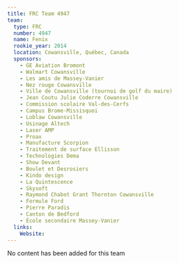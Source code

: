 ```yaml
---
title: FRC Team 4947
team:
  type: FRC
  number: 4947
  name: Fenix
  rookie_year: 2014
  location: Cowansville, Québec, Canada
  sponsors:
    - GE Aviation Bromont
    - Walmart Cowansville
    - Les amis de Massey-Vanier
    - Nez rouge Cowansville
    - Ville de Cowansville (tournoi de golf du maire)
    - Jean Coutu Julie Coderre Cowansville
    - Commission scolaire Val-des-Cerfs
    - Campus Brome-Missisquoi
    - Loblaw Cowansville
    - Usinage Altech
    - Laser AMP
    - Proax
    - Manufacture Scorpion
    - Traitement de surface Ellisson
    - Technologies Dema
    - Show Devant
    - Boulet et Desrosiers
    - Kindo design
    - La Quintescence
    - Skysoft
    - Raymond Chabot Grant Thornton Cowansville
    - Formule Ford
    - Pierre Paradis
    - Canton de Bedford
    - École secondaire Massey-Vanier
  links:
    Website: 
---
```

No content has been added for this team